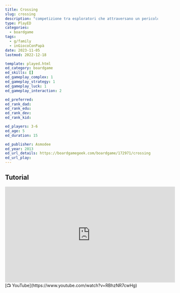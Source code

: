 ```yaml
---
title: Crossing
slug: crossing
description: "competizione tra esploratori che attraversano un pericoloso labirinto sotterraneo per recuperare tesori"
type: PlayED
categories:
  - boardgame
tags:
  - g/family
  - inGiocoConPapà
date: 2023-11-05
lastmod: 2022-12-18

template: played.html
ed_category: boardgame
ed_skills: []
ed_gameplay_complex: 1
ed_gameplay_strategy: 1
ed_gameplay_luck: 1
ed_gameplay_interaction: 2

ed_preferred: 
ed_rank_dad: 
ed_rank_edu: 
ed_rank_dev: 
ed_rank_kid: 

ed_players: 3-6
ed_age: 5
ed_duration: 15

ed_publisher: Asmodee
ed_year: 2013
ed_url_details: https://boardgamegeek.com/boardgame/172971/crossing
ed_url_play: 
---
```


## Tutorial

<iframe width="560" height="315" src="https://www.youtube-nocookie.com/embed/RBhzNR7cwHg?si=2vAf_vZ-UoWaK-ma" title="YouTube video player" frameborder="0" allow="accelerometer; autoplay; clipboard-write; encrypted-media; gyroscope; picture-in-picture; web-share" allowfullscreen></iframe>
[📺 YouTube](https://www.youtube.com/watch?v=RBhzNR7cwHg)
